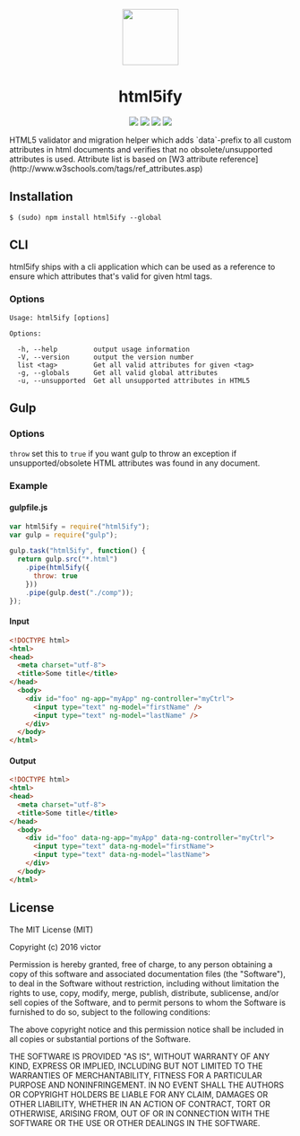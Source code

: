 <p align="center">
<img src="http://think-about.fr/wp-content/uploads/2015/07/html5-superheros.png" width="100"><br/>
<h1 align="center">html5ify</h1>
</p>
<p align="center">
<a href="https://www.npmjs.com/package/html5ify"><img src="https://badge.fury.io/js/html5ify.svg"/></a>
<a href="https://codeclimate.com/github/alveflo/html5ify"><img src="https://codeclimate.com/github/alveflo/html5ify/badges/gpa.svg" /></a>
<a href="http://packagequality.com/#?package=html5ify"><img src="http://npm.packagequality.com/shield/html5ify.svg"/></a>
<a href="https://www.npmjs.com/package/html5ify"><img src="https://img.shields.io/npm/l/express.svg?maxAge=2592000"/></a>
</p>
HTML5 validator and migration helper which adds `data`-prefix to all custom attributes in html documents and verifies that no obsolete/unsupported attributes is used. Attribute list is based on [W3 attribute reference](http://www.w3schools.com/tags/ref_attributes.asp)

## Installation
```
$ (sudo) npm install html5ify --global
```

## CLI
html5ify ships with a cli application which can be used as a reference to ensure which attributes that's valid for given html tags.
### Options
```
Usage: html5ify [options]

Options:

  -h, --help         output usage information
  -V, --version      output the version number
  list <tag>         Get all valid attributes for given <tag>
  -g, --globals      Get all valid global attributes
  -u, --unsupported  Get all unsupported attributes in HTML5
```
## Gulp
### Options
`throw` set this to `true` if you want gulp to throw an exception if unsupported/obsolete HTML attributes was found in any document.
### Example
#### gulpfile.js
```javascript
var html5ify = require("html5ify");
var gulp = require("gulp");

gulp.task("html5ify", function() {
  return gulp.src("*.html")
    .pipe(html5ify({
      throw: true
    }))
    .pipe(gulp.dest("./comp"));
});
```
#### Input
```html
<!DOCTYPE html>
<html>
<head>
  <meta charset="utf-8">
  <title>Some title</title>
</head>
  <body>
    <div id="foo" ng-app="myApp" ng-controller="myCtrl">
      <input type="text" ng-model="firstName" />
      <input type="text" ng-model="lastName" />
    </div>
  </body>
</html>
```
#### Output
```html
<!DOCTYPE html>
<html>
<head>
  <meta charset="utf-8">
  <title>Some title</title>
</head>
  <body>
    <div id="foo" data-ng-app="myApp" data-ng-controller="myCtrl">
      <input type="text" data-ng-model="firstName">
      <input type="text" data-ng-model="lastName">
    </div>
  </body>
</html>

```
## License
The MIT License (MIT)

Copyright (c) 2016 victor

Permission is hereby granted, free of charge, to any person obtaining a copy
of this software and associated documentation files (the "Software"), to deal
in the Software without restriction, including without limitation the rights
to use, copy, modify, merge, publish, distribute, sublicense, and/or sell
copies of the Software, and to permit persons to whom the Software is
furnished to do so, subject to the following conditions:

The above copyright notice and this permission notice shall be included in all
copies or substantial portions of the Software.

THE SOFTWARE IS PROVIDED "AS IS", WITHOUT WARRANTY OF ANY KIND, EXPRESS OR
IMPLIED, INCLUDING BUT NOT LIMITED TO THE WARRANTIES OF MERCHANTABILITY,
FITNESS FOR A PARTICULAR PURPOSE AND NONINFRINGEMENT. IN NO EVENT SHALL THE
AUTHORS OR COPYRIGHT HOLDERS BE LIABLE FOR ANY CLAIM, DAMAGES OR OTHER
LIABILITY, WHETHER IN AN ACTION OF CONTRACT, TORT OR OTHERWISE, ARISING FROM,
OUT OF OR IN CONNECTION WITH THE SOFTWARE OR THE USE OR OTHER DEALINGS IN THE
SOFTWARE.
